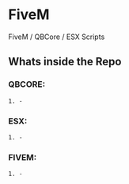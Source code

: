 # FiveM
FiveM / QBCore / ESX Scripts


## Whats inside the Repo

### QBCORE:
    1. -

### ESX:
    1. -

### FIVEM:
    1. -